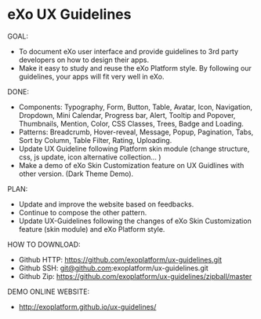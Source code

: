 eXo UX Guidelines
====================

GOAL: 
- To document eXo user interface and provide guidelines to 3rd party developers on how to design their apps.
- Make it easy to study and reuse the eXo Platform style. By following our guidelines, your apps will fit very well in eXo.

DONE:
- Components: Typography, Form, Button, Table, Avatar, Icon, Navigation, Dropdown, Mini Calendar, Progress bar, Alert, Tooltip and Popover, Thumbnails, Mention, Color, CSS Classes, Trees, Badge and Loading.
- Patterns: Breadcrumb, Hover-reveal, Message, Popup, Pagination, Tabs, Sort by Column, Table Filter, Rating, Uploading.
- Update UX Guideline following Platform skin module (change structure, css, js update, icon alternative collection... )
- Make a demo of eXo Skin Customization feature on UX Guidlines with other version. (Dark Theme Demo).


PLAN:
- Update and improve the website based on feedbacks.
- Continue to compose the other pattern.
- Update UX-Guidelines following the changes of eXo Skin Customization feature (skin module) and eXo Platform style.

HOW TO DOWNLOAD:
- Github HTTP: https://github.com/exoplatform/ux-guidelines.git
- Github SSH: git@github.com:exoplatform/ux-guidelines.git
- Github Zip: https://github.com/exoplatform/ux-guidelines/zipball/master

DEMO ONLINE WEBSITE:
- http://exoplatform.github.io/ux-guidelines/





